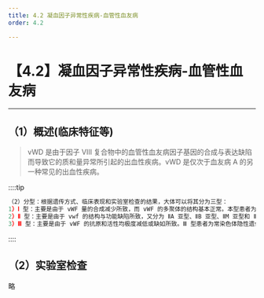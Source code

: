 ```yaml
---
title: 4.2 凝血因子异常性疾病-血管性血友病
order: 4.2

---
```


# 【4.2】凝血因子异常性疾病-血管性血友病

<kaodian :text="'血液学检验记忆卡'" />

<!-- ###### 第三十章 常见出血性疾病的实验诊断

> 临床血液学检验 -->

<beitiX/>

---

## （1）概述(临床特征等)

<son :text="'血液学检验记忆卡'" text1="（1）概述(临床特征等)" :textOption="[['了解','基础知识','相关专业知识'],['了解','基础知识','相关专业知识'],['了解','基础知识','相关专业知识']]" />

> vWD 是由于因子 Ⅷ 复合物中的血管性血友病因子基因的合成与表达缺陷而导致它的质和量异常所引起的出血性疾病。vWD 是仅次于血友病 A 的另一种常见的出血性疾病。

::::tip

```js
（2）分型：根据遗传方式、临床表现和实验室检查的结果，大体可以将其分为三型：
1）Ⅰ 型：主要是由于 vWF 量的合成减少所致，而 vWF 的多聚体的结构基本正常。本型患者为常染色体显性遗传。
2）Ⅱ 型：主要是由于 vwf 的结构与功能缺陷所致，又分为 ⅡA 亚型、ⅡB 亚型、ⅡM 亚型和 ⅡN 亚型。
3）Ⅲ 型：主要是由于 vWF 的抗原和活性均极度减低或缺如所致。Ⅲ 型患者为常染色体隐性遗传，临床出血严重。
```

::::

## （2）实验室检查

<son :text="'血液学检验记忆卡'" text1="（2）实验室检查" :textOption="[['掌握','专业知识','专业实践能力'],['掌握','专业知识','专业实践能力'],['掌握','专业知识','专业实践能力']]" />
略
